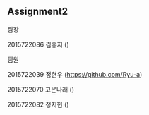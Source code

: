 Assignment2
-------------

팀장

2015722086 김홍지  ()

팀원

2015722039 정현우  (https://github.com/Ryu-a)

2015722070 고은나래 ()

2015722082 정지현  ()